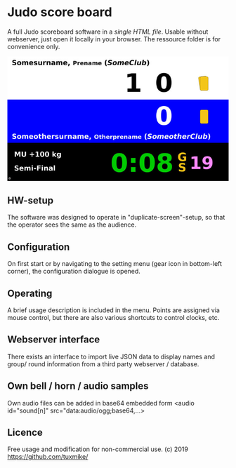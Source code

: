 # Judo score board

A full Judo scoreboard software in a *single HTML file*.
Usable without webserver, just open it locally in your browser. The ressource folder is for convenience only.

![screenshot](screenshot.jpg?raw=true "Example view")

## HW-setup
The software was designed to operate in "duplicate-screen"-setup, so that the operator sees the same as the audience. 

## Configuration
On first start or by navigating to the setting menu (gear icon in bottom-left corner), the configuration dialogue is opened.

## Operating
A brief usage description is included in the menu. Points are assigned via mouse control, but there are also various shortcuts to control clocks, etc.

## Webserver interface
There exists an interface to import live JSON data to display names and group/ round information from a third party webserver / database.

## Own bell / horn / audio samples
Own audio files can be added in base64 embedded form <audio id="sound[n]" src="data:audio/ogg;base64,...>

## Licence
Free usage and modification for non-commercial use. 
(c) 2019 https://github.com/tuxmike/